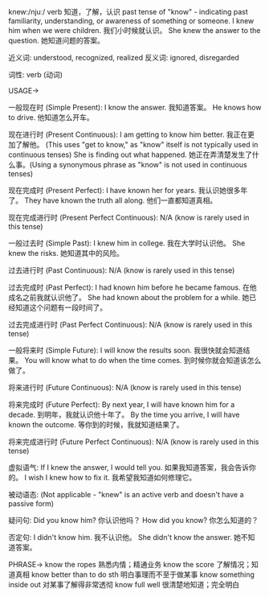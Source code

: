knew:/njuː/
verb
知道，了解，认识
past tense of "know" -  indicating past familiarity, understanding, or awareness of something or someone.
I knew him when we were children. 我们小时候就认识。
She knew the answer to the question. 她知道问题的答案。

近义词: understood, recognized, realized
反义词:  ignored, disregarded

词性: verb (动词)


USAGE->

一般现在时 (Simple Present):
I know the answer. 我知道答案。
He knows how to drive. 他知道怎么开车。

现在进行时 (Present Continuous):
I am getting to know him better. 我正在更加了解他。  (This uses "get to know," as "know" itself is not typically used in continuous tenses)
She is finding out what happened. 她正在弄清楚发生了什么事。(Using a synonymous phrase as "know" is not used in continuous tenses)

现在完成时 (Present Perfect):
I have known her for years. 我认识她很多年了。
They have known the truth all along.  他们一直都知道真相。

现在完成进行时 (Present Perfect Continuous):
N/A (know is rarely used in this tense)

一般过去时 (Simple Past):
I knew him in college. 我在大学时认识他。
She knew the risks. 她知道其中的风险。

过去进行时 (Past Continuous):
N/A (know is rarely used in this tense)

过去完成时 (Past Perfect):
I had known him before he became famous. 在他成名之前我就认识他了。
She had known about the problem for a while. 她已经知道这个问题有一段时间了。

过去完成进行时 (Past Perfect Continuous):
N/A (know is rarely used in this tense)

一般将来时 (Simple Future):
I will know the results soon. 我很快就会知道结果。
You will know what to do when the time comes.  到时候你就会知道该怎么做了。

将来进行时 (Future Continuous):
N/A (know is rarely used in this tense)

将来完成时 (Future Perfect):
By next year, I will have known him for a decade. 到明年，我就认识他十年了。
By the time you arrive, I will have known the outcome. 等你到的时候，我就知道结果了。

将来完成进行时 (Future Perfect Continuous):
N/A (know is rarely used in this tense)


虚拟语气:
If I knew the answer, I would tell you. 如果我知道答案，我会告诉你的。
I wish I knew how to fix it. 我希望我知道如何修理它。

被动语态:
(Not applicable - "knew" is an active verb and doesn't have a passive form)


疑问句:
Did you know him? 你认识他吗？
How did you know? 你怎么知道的？

否定句:
I didn't know him. 我不认识他。
She didn't know the answer. 她不知道答案。



PHRASE->
know the ropes  熟悉内情；精通业务
know the score  了解情况；知道真相
know better than to do sth  明白事理而不至于做某事
know something inside out  对某事了解得非常透彻
know full well  很清楚地知道；完全明白
